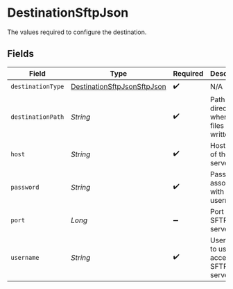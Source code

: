 # DestinationSftpJson

The values required to configure the destination.


## Fields

| Field                                                                             | Type                                                                              | Required                                                                          | Description                                                                       | Example                                                                           |
| --------------------------------------------------------------------------------- | --------------------------------------------------------------------------------- | --------------------------------------------------------------------------------- | --------------------------------------------------------------------------------- | --------------------------------------------------------------------------------- |
| `destinationType`                                                                 | [DestinationSftpJsonSftpJson](../../models/shared/DestinationSftpJsonSftpJson.md) | :heavy_check_mark:                                                                | N/A                                                                               |                                                                                   |
| `destinationPath`                                                                 | *String*                                                                          | :heavy_check_mark:                                                                | Path to the directory where json files will be written.                           | /json_data                                                                        |
| `host`                                                                            | *String*                                                                          | :heavy_check_mark:                                                                | Hostname of the SFTP server.                                                      |                                                                                   |
| `password`                                                                        | *String*                                                                          | :heavy_check_mark:                                                                | Password associated with the username.                                            |                                                                                   |
| `port`                                                                            | *Long*                                                                            | :heavy_minus_sign:                                                                | Port of the SFTP server.                                                          | 22                                                                                |
| `username`                                                                        | *String*                                                                          | :heavy_check_mark:                                                                | Username to use to access the SFTP server.                                        |                                                                                   |